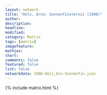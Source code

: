 ```yaml
---
layout: network
title: "Holz, Arno: Sonnenfinsternis (1908)"
author:
description:
headline:
modified:
category: Matrix
tags: [matrix]
imagefeature: 
mathjax: 
chart: 
comments: false
featured: false
list: false
networkdata: 1908-Holz_Arn-Sonnenfin.json
---
```

{% include matrix.html %}
